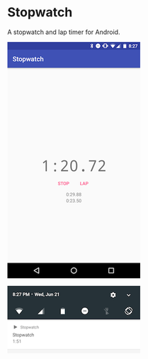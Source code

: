 # Stopwatch

A stopwatch and lap timer for Android.

![Screenshot](screenshots/full.png)


![Notification](screenshots/notification.png)
